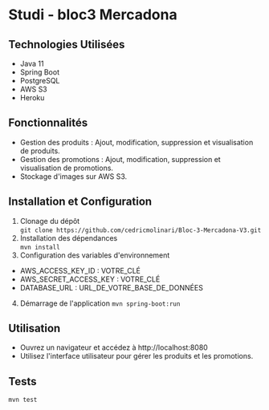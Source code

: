 # Studi - bloc3 Mercadona

## Technologies Utilisées
- Java 11
- Spring Boot
- PostgreSQL
- AWS S3
- Heroku

## Fonctionnalités
- Gestion des produits : Ajout, modification, suppression et visualisation de produits.
- Gestion des promotions : Ajout, modification, suppression et visualisation de promotions.
- Stockage d'images sur AWS S3.

## Installation et Configuration
1. Clonage du dépôt <br>
   `git clone https://github.com/cedricmolinari/Bloc-3-Mercadona-V3.git`
2. Installation des dépendances <br>
   `mvn install`
3. Configuration des variables d'environnement <br>
- AWS_ACCESS_KEY_ID : VOTRE_CLÉ
- AWS_SECRET_ACCESS_KEY : VOTRE_CLÉ
- DATABASE_URL : URL_DE_VOTRE_BASE_DE_DONNÉES
4. Démarrage de l'application
   `mvn spring-boot:run`

## Utilisation
- Ouvrez un navigateur et accédez à http://localhost:8080
- Utilisez l'interface utilisateur pour gérer les produits et les promotions.

## Tests
`mvn test`